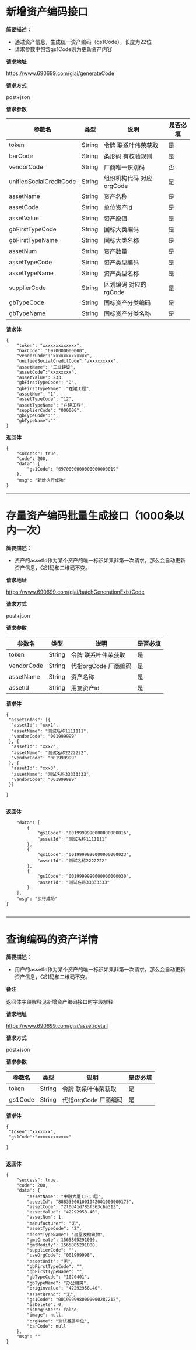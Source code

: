 # 新增资产编码接口

**简要描述：**

+ 通过资产信息，生成统一资产编码（gs1Code），长度为22位
+ 请求参数中包含gs1Code则为更新资产内容

**请求地址**

https://www.690699.com/giai/generateCode

**请求方式**

post+json

**请求参数**

|参数名    |类型     |说明               |是否必填  |
|-----    |-----    |-------            |------   |
|token    |String   |令牌 联系叶伟荣获取  |是       |
|barCode|String|条形码 有校验规则|是|
|vendorCode|String|厂商唯一识别码|否|
|unifiedSocialCreditCode|String|组织机构代码 对应orgCode|是|
|assetName|String|资产名称|是|
|assetCode|String|单位资产id|是|
|assetValue|String|资产原值|是|
|gbFirstTypeCode|String|国标大类编码|是|
|gbFirstTypeName|String|国标大类名称|是|
|assetNum|String|资产数量|是|
|assetTypeCode|String|资产类型编码|是|
|assetTypeName|String|资产类型名称|是|
|supplierCode|String|区划编码 对应的rgCode|是|
|gbTypeCode|String|国标资产分类编码|是|
|gbTypeName|String|国标资产分类名称|是|


**请求体**
```
{
	"token": "xxxxxxxxxxxxx",
    "barCode": "6970000000000",
    "vendorCode":"xxxxxxxxxxxxx",
    "unifiedSocialCreditCode":"zxxxxxxxxx",
	"assetName": "工业建设",	
    "assetCode”:"xxxxxxxx",
    "assetValue": 233,
	"gbFirstTypeCode": "D",
	"gbFirstTypeName": "在建工程",
    "assetNum": "1",
	"assetTypeCode": "12",
	"assetTypeName": "在建工程",	
	"supplierCode": "000000",
    "gbTypeCode":"",
    "gbTypeName":""
}

```


**返回体**
```
{
    "success": true,
    "code": 200,
    "data": {
        "gs1Code": "6970000000000000000019"
    },
    "msg": "新增执行成功"
}

```
---
# 存量资产编码批量生成接口（1000条以内一次）

**简要描述：**

+ 资产的assetId作为某个资产的唯一标识如果非第一次请求，那么会自动更新资产信息，GS1码和二维码不变。

**请求地址**

https://www.690699.com/giai/batchGenerationExistCode

**请求方式**

post+json

**请求参数**

|参数名|类型|说明|是否必填|
|-----  |-----|-------|------|
|token |String   |令牌 联系叶伟荣获取 |是|
|vendorCode|String|代指orgCode 厂商编码 |是|
|assetName|String|资产名称|是|
|assetId|String|用友资产id|是|



**请求体**
```
{
 "assetInfos": [{
  "assetId": "xxx1",
  "assetName": "测试名称1111111",
  "vendorCode": "001999999"
 }, {
  "assetId": "xxx2",
  "assetName": "测试名称2222222",
  "vendorCode": "001999999"
 }, {
  "assetId": "xxx3",
  "assetName": "测试名称33333333",
  "vendorCode": "001999999"
 }]
 
}


```


**返回体**
```
    "data": [
        {
            "gs1Code": "0019999990000000000016",
            "assetId": "测试名称1111111"
        },
        {
            "gs1Code": "0019999990000000000023",
            "assetId": "测试名称2222222"
        },
        {
            "gs1Code": "0019999990000000000030",
            "assetId": "测试名称33333333"
        }
    ],
    "msg": "执行成功"
}


```

---
# 查询编码的资产详情

**简要描述：**

+ 用户的assetId作为某个资产的唯一标识如果非第一次请求，那么会自动更新资产信息，GS1码和二维码不变。

**备注**

返回体字段解释见新增资产编码接口时字段解释

**请求地址**

https://www.690699.com/giai/asset/detail

**请求方式**

post+json

**请求参数**

|参数名  |类型  |说明                |是否必填|
|-----  |----- |-------             |------ |
|token  |String|令牌 联系叶伟荣获取   |是|
|gs1Code|String|代指orgCode 厂商编码 |是|




**请求体**
```
{
 "token":"xxxxxxx",
 "gs1Code":"xxxxxxxxxxxx"
 
}


```


**返回体**
```
{
    "success": true,
    "code": 200,
    "data": {
        "assetName": "中融大厦11-13层",
        "assetId": "888330001001042001000000175",
        "assetCode": "2f0d41d785f363c6a313",
        "assetValue": "42292958.40",
        "assetNum": 1,
        "manufacturer": "无",
        "assetTypeCode": "2",
        "assetTypeName": "房屋及构筑物",
        "gmtCreate": 1565805291000,
        "gmtModify": 1565805291000,
        "supplierCode": "",
        "useOrgCode": "001999998",
        "assetUnit": "无",
        "gbFirstTypeCode": "",
        "gbFirstTypeName": "",
        "gbTypeCode": "1020401",
        "gbTypeName": "办公用房",
        "originvalue": "42292958.40",
        "assetBrand": "无",
        "gs1Code": "0019999980000000287212",
        "isDelete": 0,
        "isRegister": false,
        "image": null,
        "orgName": "测试基层单位",
        "barCode": null
    },
    "msg": ""
}
```


